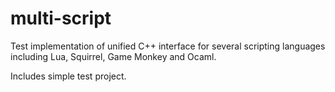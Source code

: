 # multi-script
Test implementation of unified C++ interface for several scripting languages including Lua, Squirrel, Game Monkey and Ocaml.

Includes simple test project.
